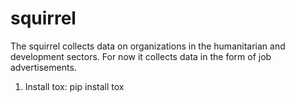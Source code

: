 # squirrel
The squirrel collects data on organizations in the humanitarian and development sectors. For now it collects data in the form of job advertisements.


1. Install tox:
pip install tox